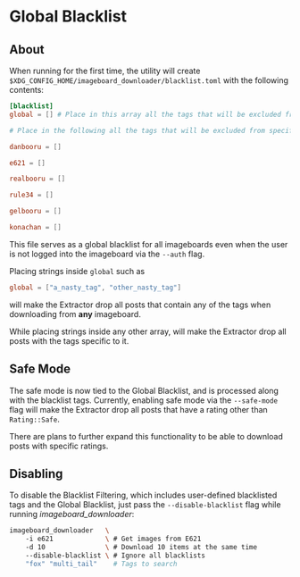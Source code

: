 # Global Blacklist

## About

When running for the first time, the utility will create `$XDG_CONFIG_HOME/imageboard_downloader/blacklist.toml` with the following contents:

```toml
[blacklist]
global = [] # Place in this array all the tags that will be excluded from all imageboards

# Place in the following all the tags that will be excluded from specific imageboards 

danbooru = []

e621 = []

realbooru = []

rule34 = []

gelbooru = []

konachan = []
```

This file serves as a global blacklist for all imageboards even when the user is not logged into the imageboard via the `--auth` flag.

Placing strings inside `global` such as

```toml
global = ["a_nasty_tag", "other_nasty_tag"]
```

will make the Extractor drop all posts that contain any of the tags when downloading from **any** imageboard.

While placing strings inside any other array, will make the Extractor drop all posts with the tags specific to it.

## Safe Mode

The safe mode is now tied to the Global Blacklist, and is processed along with the blacklist tags. Currently, enabling safe mode via the `--safe-mode` flag will make the Extractor drop all posts that have a rating other than `Rating::Safe`.

There are plans to further expand this functionality to be able to download posts with specific ratings.

## Disabling

To disable the Blacklist Filtering, which includes user-defined blacklisted tags and the Global Blacklist, just pass the `--disable-blacklist` flag while running *imageboard_downloader*:

```bash
imageboard_downloader   \ 
    -i e621             \ # Get images from E621
    -d 10               \ # Download 10 items at the same time
    --disable-blacklist \ # Ignore all blacklists
    "fox" "multi_tail"    # Tags to search
```
